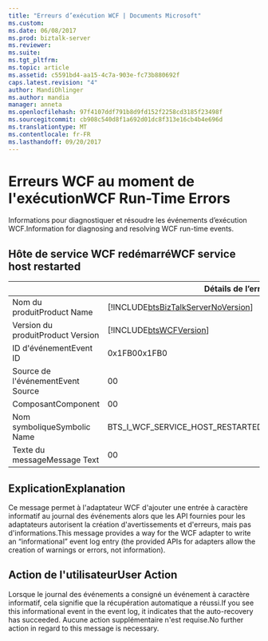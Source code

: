 ```yaml
---
title: "Erreurs d’exécution WCF | Documents Microsoft"
ms.custom: 
ms.date: 06/08/2017
ms.prod: biztalk-server
ms.reviewer: 
ms.suite: 
ms.tgt_pltfrm: 
ms.topic: article
ms.assetid: c5591bd4-aa15-4c7a-903e-fc73b880692f
caps.latest.revision: "4"
author: MandiOhlinger
ms.author: mandia
manager: anneta
ms.openlocfilehash: 97f4107ddf791b8d9fd152f2258cd3185f23498f
ms.sourcegitcommit: cb908c540d8f1a692d01dc8f313e16cb4b4e696d
ms.translationtype: MT
ms.contentlocale: fr-FR
ms.lasthandoff: 09/20/2017
---
```

# <a name="wcf-run-time-errors"></a><span data-ttu-id="e5c33-102">Erreurs WCF au moment de l'exécution</span><span class="sxs-lookup"><span data-stu-id="e5c33-102">WCF Run-Time Errors</span></span>
<span data-ttu-id="e5c33-103">Informations pour diagnostiquer et résoudre les événements d’exécution WCF.</span><span class="sxs-lookup"><span data-stu-id="e5c33-103">Information for diagnosing and resolving WCF run-time events.</span></span>  
  
## <a name="wcf-service-host-restarted"></a><span data-ttu-id="e5c33-104">Hôte de service WCF redémarré</span><span class="sxs-lookup"><span data-stu-id="e5c33-104">WCF service host restarted</span></span>
  
||<span data-ttu-id="e5c33-105">Détails de l’erreur</span><span class="sxs-lookup"><span data-stu-id="e5c33-105">Error details</span></span>|  
|-|-|  
|<span data-ttu-id="e5c33-106">Nom du produit</span><span class="sxs-lookup"><span data-stu-id="e5c33-106">Product Name</span></span>|[!INCLUDE[btsBizTalkServerNoVersion](../includes/btsbiztalkservernoversion-md.md)]|  
|<span data-ttu-id="e5c33-107">Version du produit</span><span class="sxs-lookup"><span data-stu-id="e5c33-107">Product Version</span></span>|[!INCLUDE[btsWCFVersion](../includes/btswcfversion-md.md)]|  
|<span data-ttu-id="e5c33-108">ID d'événement</span><span class="sxs-lookup"><span data-stu-id="e5c33-108">Event ID</span></span>|<span data-ttu-id="e5c33-109">0x1FB0</span><span class="sxs-lookup"><span data-stu-id="e5c33-109">0x1FB0</span></span>|  
|<span data-ttu-id="e5c33-110">Source de l'événement</span><span class="sxs-lookup"><span data-stu-id="e5c33-110">Event Source</span></span>|<span data-ttu-id="e5c33-111">0</span><span class="sxs-lookup"><span data-stu-id="e5c33-111">0</span></span>|  
|<span data-ttu-id="e5c33-112">Composant</span><span class="sxs-lookup"><span data-stu-id="e5c33-112">Component</span></span>|<span data-ttu-id="e5c33-113">0</span><span class="sxs-lookup"><span data-stu-id="e5c33-113">0</span></span>|  
|<span data-ttu-id="e5c33-114">Nom symbolique</span><span class="sxs-lookup"><span data-stu-id="e5c33-114">Symbolic Name</span></span>|<span data-ttu-id="e5c33-115">BTS_I_WCF_SERVICE_HOST_RESTARTED</span><span class="sxs-lookup"><span data-stu-id="e5c33-115">BTS_I_WCF_SERVICE_HOST_RESTARTED</span></span>|  
|<span data-ttu-id="e5c33-116">Texte du message</span><span class="sxs-lookup"><span data-stu-id="e5c33-116">Message Text</span></span>|<span data-ttu-id="e5c33-117">0</span><span class="sxs-lookup"><span data-stu-id="e5c33-117">0</span></span>|  
  
## <a name="explanation"></a><span data-ttu-id="e5c33-118">Explication</span><span class="sxs-lookup"><span data-stu-id="e5c33-118">Explanation</span></span>  
 <span data-ttu-id="e5c33-119">Ce message permet à l'adaptateur WCF d'ajouter une entrée à caractère informatif au journal des événements alors que les API fournies pour les adaptateurs autorisent la création d'avertissements et d'erreurs, mais pas d'informations.</span><span class="sxs-lookup"><span data-stu-id="e5c33-119">This message provides a way for the WCF adapter to write an “informational” event log entry (the provided APIs for adapters allow the creation of warnings or errors, not information).</span></span>  
  
## <a name="user-action"></a><span data-ttu-id="e5c33-120">Action de l'utilisateur</span><span class="sxs-lookup"><span data-stu-id="e5c33-120">User Action</span></span>  
 <span data-ttu-id="e5c33-121">Lorsque le journal des événements a consigné un événement à caractère informatif, cela signifie que la récupération automatique a réussi.</span><span class="sxs-lookup"><span data-stu-id="e5c33-121">If you see this informational event in the event log, it indicates that the auto-recovery has succeeded.</span></span> <span data-ttu-id="e5c33-122">Aucune action supplémentaire n'est requise.</span><span class="sxs-lookup"><span data-stu-id="e5c33-122">No further action in regard to this message is necessary.</span></span>